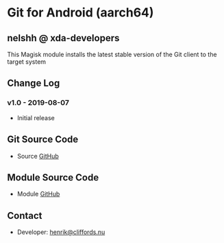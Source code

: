 # Git for Android (aarch64)

## nelshh @ xda-developers
This Magisk module installs the latest stable version of the Git client to the target system

## Change Log

### v1.0 - 2019-08-07
* Initial release

## Git Source Code
* Source [GitHub](https://github.com/git/git)

## Module Source Code
* Module [GitHub](https://github.com/henriknelson/git-magisk-module)

## Contact
* Developer: [henrik@cliffords.nu](mailto:henrik@cliffords.nu)
